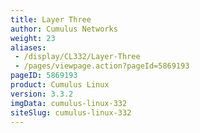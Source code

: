 ```yaml
---
title: Layer Three
author: Cumulus Networks
weight: 23
aliases:
 - /display/CL332/Layer-Three
 - /pages/viewpage.action?pageId=5869193
pageID: 5869193
product: Cumulus Linux
version: 3.3.2
imgData: cumulus-linux-332
siteSlug: cumulus-linux-332
---
```

<article id="html-search-results" class="ht-content" style="display: none;">

</article>

<footer id="ht-footer">

</footer>
